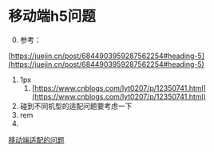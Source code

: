 # 移动端h5问题

0. 参考：

[https://juejin.cn/post/6844903959287562254#heading-5](https://juejin.cn/post/6844903959287562254#heading-5)

1. 1px
    1. [https://www.cnblogs.com/lyt0207/p/12350741.html](https://www.cnblogs.com/lyt0207/p/12350741.html)
2. 碰到不同机型的适配问题要考虑一下
3. rem
4. 

[移动端适配的问题](%E7%A7%BB%E5%8A%A8%E7%AB%AFh5%E9%97%AE%E9%A2%98%20d7b4c1fb3bef4122adf2f5ee169ae1ee/%E7%A7%BB%E5%8A%A8%E7%AB%AF%E9%80%82%E9%85%8D%E7%9A%84%E9%97%AE%E9%A2%98%20fb6814427abb4b05bf184b30c37b3093.md)